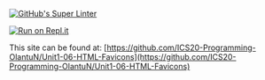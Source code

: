 [![GitHub's Super Linter](https://github.com/ICS20-Programming-OlantuN/Unit1-06-HTML-Favicons/workflows/GitHub's%20Super%20Linter/badge.svg)](https://github.com/ICS20-Programming-OlantuN/Unit1-06-HTML-Favicons/actions)


[![Run on Repl.it](https://repl.it/badge/github/ICS20-Programming-OlantuN/Unit1-06-HTML-Favicons)](https://repl.it/githubICS20-Programming-OlantuN/Unit1-06-HTML-Favicons)


This site can be found at: [https://github.com/ICS20-Programming-OlantuN/Unit1-06-HTML-Favicons](https://github.com/ICS20-Programming-OlantuN/Unit1-06-HTML-Favicons)
